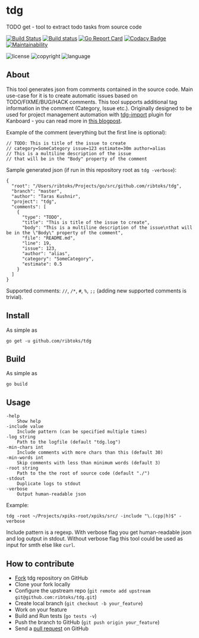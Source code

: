 # tdg
TODO get - tool to extract todo tasks from source code

[![Build Status](https://travis-ci.org/ribtoks/tdg.svg?branch=master)](https://travis-ci.org/ribtoks/tdg)
[![Build status](https://ci.appveyor.com/api/projects/status/ohve71khsdtv3ey6?svg=true)](https://ci.appveyor.com/project/Ribtoks/tdg)
[![Go Report Card](https://goreportcard.com/badge/github.com/ribtoks/tdg)](https://goreportcard.com/report/github.com/ribtoks/tdg)
[![Codacy Badge](https://api.codacy.com/project/badge/Grade/712b5193d6564beb88ba1e66ac1e0792)](https://www.codacy.com/app/ribtoks/tdg)
[![Maintainability](https://api.codeclimate.com/v1/badges/89dad5db195c7b5d3e90/maintainability)](https://codeclimate.com/github/ribtoks/tdg/maintainability)

![license](https://img.shields.io/badge/license-Apache_2.0-blue.svg)
![copyright](https://img.shields.io/badge/%C2%A9-Taras_Kushnir-blue.svg)
![language](https://img.shields.io/badge/language-go-blue.svg)

## About

This tool generates json from comments contained in the source code. Main use-case for it is to create automatic issues based on TODO/FIXME/BUG/HACK comments. This tool supports additional tag information in the comment (Category, Issue etc.). Originally designed to be used for project management automation with [tdg-import](https://github.com/ribtoks/kanboard-tdg-import) plugin for Kanboard - you can read more in [this blogpost](https://codejamming.org/2019/how-to-return-to-flow).

Example of the comment (everything but the first line is optional):

    // TODO: This is title of the issue to create
    // category=SomeCategory issue=123 estimate=30m author=alias
    // This is a multiline description of the issue
    // that will be in the "Body" property of the comment

Sample generated json (if run in this repository root as `tdg -verbose`):

    {
      "root": "/Users/ribtoks/Projects/go/src/github.com/ribtoks/tdg",
      "branch": "master",
      "author": "Taras Kushnir",
      "project": "tdg",
      "comments": [
        {
          "type": "TODO",
          "title": "This is title of the issue to create",
          "body": "This is a multiline description of the issue\nthat will be in the \"Body\" property of the comment",
          "file": "README.md",
          "line": 19,
          "issue": 123,
          "author": "alias",
          "category": "SomeCategory",
          "estimate": 0.5
        }
      ]
    }

Supported comments: `//`, `/*`, `#`, `%`, `;;` (adding new supported comments is trivial).

## Install

As simple as

    go get -u github.com/ribtoks/tdg

## Build

As simple as

    go build

## Usage

    -help
    	Show help
    -include value
    	Include pattern (can be specified multiple times)
    -log string
    	Path to the logfile (default "tdg.log")
    -min-chars int
    	Include comments with more chars than this (default 30)
    -min-words int
    	Skip comments with less than minimum words (default 3)
    -root string
    	Path to the the root of source code (default "./")
    -stdout
    	Duplicate logs to stdout
    -verbose
    	Output human-readable json

Example:

    tdg -root ~/Projects/xpiks-root/xpiks/src/ -include "\.(cpp|h)$" -verbose

Include pattern is a regexp. With verbose flag you get human-readable json and log output in stdout. Without verbose flag this tool could be used as input for smth else like `curl`.

## How to contribute

-   [Fork](http://help.github.com/forking/) tdg repository on GitHub
-   Clone your fork locally
-   Configure the upstream repo (`git remote add upstream git@github.com:ribtoks/tdg.git`)
-   Create local branch (`git checkout -b your_feature`)
-   Work on your feature
-   Build and Run tests (`go tests -v`)
-   Push the branch to GitHub (`git push origin your_feature`)
-   Send a [pull request](https://help.github.com/articles/using-pull-requests) on GitHub
